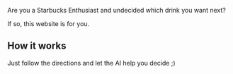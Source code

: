 Are you a Starbucks Enthusiast and undecided which drink you want next?

If so, this website is for you.

## How it works

Just follow the directions and let the AI help you decide ;)